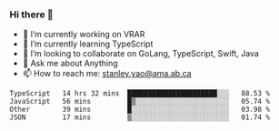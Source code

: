 ### Hi there 👋

- 🔭 I’m currently working on VRAR
- 🌱 I’m currently learning TypeScript
- 👯 I’m looking to collaborate on GoLang, TypeScript, Swift, Java
- 💬 Ask me about Anything
- 📫 How to reach me: stanley.yao@ama.ab.ca


<!--START_SECTION:waka-->
```text
TypeScript   14 hrs 32 mins  ██████████████████████░░░   88.53 % 
JavaScript   56 mins         █▒░░░░░░░░░░░░░░░░░░░░░░░   05.74 % 
Other        39 mins         █░░░░░░░░░░░░░░░░░░░░░░░░   03.98 % 
JSON         17 mins         ▒░░░░░░░░░░░░░░░░░░░░░░░░   01.74 % 
```
<!--END_SECTION:waka-->
